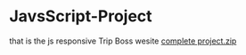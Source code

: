# JavsScript-Project
that is the js responsive Trip Boss wesite
[complete project.zip](https://github.com/user-attachments/files/17007984/complete.project.zip)
